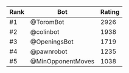 Rank|Bot|Rating
---|---|---
#1|@ToromBot|2926
#2|@colinbot|1938
#3|@OpeningsBot|1719
#4|@pawnrobot|1235
#5|@MinOpponentMoves|1038
